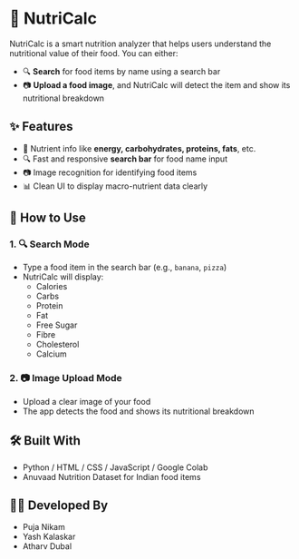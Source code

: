 # 🍎 NutriCalc

NutriCalc is a smart nutrition analyzer that helps users understand the nutritional value of their food. You can either:

- 🔍 **Search** for food items by name using a search bar
- 📷 **Upload a food image**, and NutriCalc will detect the item and show its nutritional breakdown

## ✨ Features

- 🥗 Nutrient info like **energy, carbohydrates, proteins, fats**, etc.
- 🔍 Fast and responsive **search bar** for food name input
- 📷 Image recognition for identifying food items
- 📊 Clean UI to display macro-nutrient data clearly

## 🚀 How to Use

### 1. 🔍 Search Mode
- Type a food item in the search bar (e.g., `banana`, `pizza`)
- NutriCalc will display:
  - Calories
  - Carbs
  - Protein
  - Fat
  - Free Sugar
  - Fibre
  - Cholesterol
  - Calcium

### 2. 📷 Image Upload Mode
- Upload a clear image of your food
- The app detects the food and shows its nutritional breakdown

## 🛠️ Built With

- Python / HTML / CSS / JavaScript / Google Colab
- Anuvaad Nutrition Dataset for Indian food items

## 👩‍💻 Developed By

- Puja Nikam
- Yash Kalaskar
- Atharv Dubal

